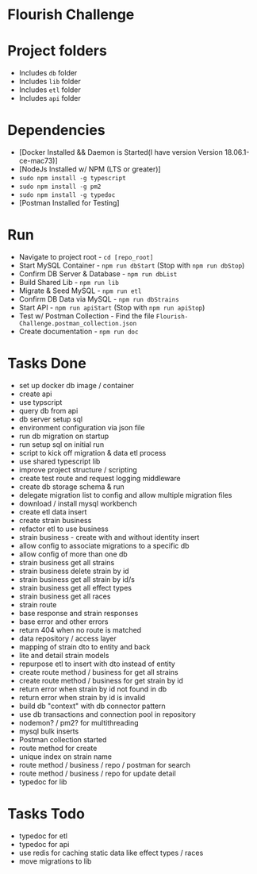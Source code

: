 # Flourish Challenge

# Project folders

- Includes `db` folder
- Includes `lib` folder
- Includes `etl` folder
- Includes `api` folder

# Dependencies

- [Docker Installed && Daemon is Started(I have version Version 18.06.1-ce-mac73)]
- [NodeJs Installed w/ NPM (LTS or greater)]
- `sudo npm install -g typescript`
- `sudo npm install -g pm2`
- `sudo npm install -g typedoc`
- [Postman Installed for Testing]

# Run

- Navigate to project root - `cd [repo_root]`
- Start MySQL Container - `npm run dbStart` (Stop with `npm run dbStop`)
- Confirm DB Server & Database - `npm run dbList`
- Build Shared Lib - `npm run lib`
- Migrate & Seed MySQL - `npm run etl`
- Confirm DB Data via MySQL - `npm run dbStrains`
- Start API - `npm run apiStart` (Stop with `npm run apiStop`)
- Test w/ Postman Collection - Find the file `Flourish-Challenge.postman_collection.json` 
- Create documentation - `npm run doc`


# Tasks Done

- set up docker db image / container
- create api
- use typscript
- query db from api
- db server setup sql
- environment configuration via json file
- run db migration on startup
- run setup sql on initial run
- script to kick off migration & data etl process
- use shared typescript lib
- improve project structure / scripting
- create test route and request logging middleware
- create db storage schema & run
- delegate migration list to config and allow multiple migration files
- download / install mysql workbench
- create etl data insert
- create strain business
- refactor etl to use business
- strain business - create with and without identity insert
- allow config to associate migrations to a specific db
- allow config of more than one db
- strain business get all strains
- strain business delete strain by id
- strain business get all strain by id/s
- strain business get all effect types
- strain business get all races
- strain route
- base response and strain responses
- base error and other errors
- return 404 when no route is matched
- data repository / access layer
- mapping of strain dto to entity and back
- lite and detail strain models
- repurpose etl to insert with dto instead of entity
- create route method / business for get all strains
- create route method / business for get strain by id
- return error when strain by id not found in db
- return error when strain by id is invalid
- build db "context" with db connector pattern
- use db transactions and connection pool in repository
- nodemon? / pm2? for multithreading
- mysql bulk inserts
- Postman collection started
- route method for create
- unique index on strain name
- route method / business / repo / postman for search
- route method / business / repo for update detail
- typedoc for lib

# Tasks Todo

- typedoc for etl
- typedoc for api
- use redis for caching static data like effect types / races
- move migrations to lib
